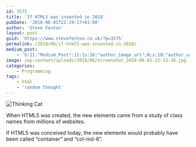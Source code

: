 ```yaml
---
id: 3575
title: 'If HTML5 was invented in 2018'
pubDate: '2018-06-01T22:19:17+01:00'
author: 'Steve Fenton'
layout: post
guid: 'https://www.stevefenton.co.uk/?p=3575'
permalink: /2018/06/if-html5-was-invented-in-2018/
medium_post:
    - 'O:11:"Medium_Post":11:{s:16:"author_image_url";N;s:10:"author_url";N;s:11:"byline_name";N;s:12:"byline_email";N;s:10:"cross_link";s:3:"yes";s:2:"id";N;s:21:"follower_notification";s:3:"yes";s:7:"license";s:19:"all-rights-reserved";s:14:"publication_id";s:2:"-1";s:6:"status";s:4:"none";s:3:"url";N;}'
image: /wp-content/uploads/2018/06/Screenshot_2018-06-01-22-13-36.jpg
categories:
    - Programming
tags:
    - html
    - 'random thought'
---
```


![Thinking Cat](/wp-content/uploads/2018/06/Screenshot_2018-06-01-22-13-36-1024x681.jpg)

When HTML5 was created, the new elements came from a study of class names from millions of websites.

If HTML5 was conceived today, the new elements would probably have been called “container” and “col-md-6”.